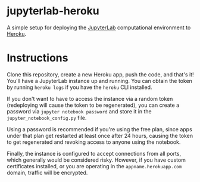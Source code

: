 # jupyterlab-heroku

A simple setup for deploying the <a href="https://github.com/jupyterlab/jupyterlab">JupyterLab</a> computational environment to <a href="https://www.heroku.com/">Heroku</a>.

# Instructions

Clone this repository, create a new Heroku app, push the code, and that's it!
You'll have a JupyterLab instance up and running. You can obtain the token by
running `heroku logs` if you have the `heroku` CLI installed.

If you don't want to have to access the instance via a random token (redeploying
will cause the token to be regenerated), you can create a password via `jupyter notebook password`
and store it in the `jupyter_notebook_config.py` file.

Using a password is recommended if you're using the free plan, since apps under
that plan get restarted at least once after 24 hours, causing the token to
get regenerated and revoking access to anyone using the notebook.

Finally, the instance is configured to accept connections from all ports, which
generally would be considered risky. However, if you have custom certificates
installed, or you are operating in the `appname.herokuapp.com` domain, traffic
will be encrypted.
